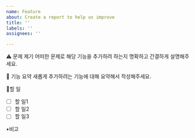 ```yaml
---
name: Feature
about: Create a report to help us improve
title: ''
labels: ''
assignees: ''

---
```


⚠️ 문제 제기
어떠한 문제로 해당 기능을 추가하려 하는지 명확하고 간결하게 설명해주세요.

📝 기능 요약
새롭게 추가하려는 기능에 대해 요약해서 작성해주세요.

📍할 일
- [ ] 할 일1
-[ ] 할 일2
-[ ] 할 일3

▪️비고

